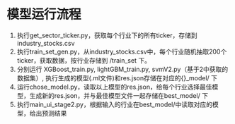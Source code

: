 # 模型运行流程

1. 执行get_sector_ticker.py，获取每个行业下的所有ticker，存储到industry_stocks.csv
2. 执行train_set_gen.py，从industry_stocks.csv中，每个行业随机抽取200个ticker，获取数据，按行业存储到 /train_set 下。
3. 分别运行 XGBoost_train.py, lightGBM_train.py, svmV2.py（基于2中获取的数据集）, 执行生成的模型(.ml文件)和res.json存储在对应的{}_model/ 下
4. 运行chose_model.py，读取以上模型的res.json，给每个行业选择最佳模型，生成新的res.json，并与最佳模型文件一起存储在best_model/ 下
5. 执行main_ui_stage2.py，根据输入的行业在best_model/中读取对应的模型，给出预测结果